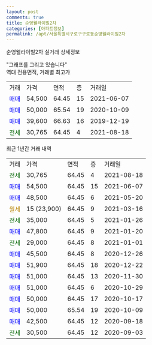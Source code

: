 ```yaml
---
layout: post
comments: true
title: 순영웰라이빌2차
categories: [아파트정보]
permalink: /apt/서울특별시구로구구로동순영웰라이빌2차
---
```


순영웰라이빌2차 실거래 상세정보

<script type="text/javascript">
  google.charts.load('current', {'packages':['line', 'corechart']});
  google.charts.setOnLoadCallback(drawChart);

  function drawChart() {
    var data = new google.visualization.DataTable();
    data.addColumn('date', '거래일');
    data.addColumn('number', "매매");
    data.addColumn('number', "전세");
    data.addColumn('number', "전매");

    data.addRows([[new Date(Date.parse("2021-08-18")), null, 30765, null], [new Date(Date.parse("2021-06-07")), 54500, null, null], [new Date(Date.parse("2021-05-20")), 48500, null, null], [new Date(Date.parse("2021-03-16")), null, null, null], [new Date(Date.parse("2021-01-26")), null, 35000, null], [new Date(Date.parse("2021-01-20")), 47800, null, null], [new Date(Date.parse("2021-01-01")), null, 29000, null], [new Date(Date.parse("2020-12-26")), 45500, null, null], [new Date(Date.parse("2020-12-22")), 51900, null, null], [new Date(Date.parse("2020-11-30")), 51000, null, null], [new Date(Date.parse("2020-10-29")), 51000, null, null], [new Date(Date.parse("2020-10-17")), 50000, null, null], [new Date(Date.parse("2020-10-09")), 50000, null, null], [new Date(Date.parse("2020-09-18")), 42500, null, null], [new Date(Date.parse("2020-09-03")), null, 30500, null]]);

    var options = {
      hAxis: {
        format: 'yyyy/MM/dd'
      },    
      lineWidth: 0,
      pointsVisible: true,    
      title: '최근 1년간 유형별 실거래가 분포',
      legend: { position: 'bottom' }
    };

    var formatter = new google.visualization.NumberFormat({pattern:'###,###'} );
    formatter.format(data, 1);
    formatter.format(data, 2);
    
    setTimeout(function() {
        var chart = new google.visualization.LineChart(document.getElementById('columnchart_material'));
        chart.draw(data, (options));
        document.getElementById('loading').style.display = 'none';
    }, 1000);
  }
</script>


<div id="loading" style="z-index:20; display: block; margin-left: 0px">"그래프를 그리고 있습니다"</div>
<div id="columnchart_material" style="width: 95%; margin-left: 0px; display: block"></div>
<!-- contents start -->
역대 전용면적, 거래별 최고가
<table class="sortable">
    <tr>
      <td>거래</td>
      <td>가격</td>
      <td>면적</td>
      <td>층</td>
      <td>거래일</td>
    </tr>
        <tr>
          <td><a style="color: blue">매매</a></td>
          <td>54,500</td>
          <td>64.45</td>
          <td>15</td>
          <td>2021-06-07</td>
        </tr>            <tr>
          <td><a style="color: blue">매매</a></td>
          <td>50,000</td>
          <td>65.54</td>
          <td>19</td>
          <td>2020-10-09</td>
        </tr>            <tr>
          <td><a style="color: blue">매매</a></td>
          <td>39,600</td>
          <td>66.63</td>
          <td>16</td>
          <td>2019-12-19</td>
        </tr>        
        <tr>
              <td><a style="color: darkgreen">전세</a></td>
              <td>30,765</td>
              <td>64.45</td>
              <td>4</td>
              <td>2021-08-18</td>
            </tr>        
    
</table>

최근 1년간 거래 내역

<table class="sortable">
    <tr>
      <td>거래</td>
      <td>가격</td>
      <td>면적</td>
      <td>층</td>
      <td>거래일</td>
    </tr>
    <tr>
      <td><a style="color: darkgreen">전세</a></td>
      <td>30,765</td>
      <td>64.45</td>
      <td>4</td>
      <td>2021-08-18</td>
    </tr>          <tr>
      <td><a style="color: blue">매매</a></td>
      <td>54,500</td>
      <td>64.45</td>
      <td>15</td>
      <td>2021-06-07</td>
    </tr>          <tr>
      <td><a style="color: blue">매매</a></td>
      <td>48,500</td>
      <td>64.45</td>
      <td>6</td>
      <td>2021-05-20</td>
    </tr>          <tr>
      <td><a style="color: darkgoldenrod">월세</a></td>
      <td>15 (23,900)</td>
      <td>64.45</td>
      <td>9</td>
      <td>2021-03-16</td>
    </tr>          <tr>
      <td><a style="color: darkgreen">전세</a></td>
      <td>35,000</td>
      <td>64.45</td>
      <td>5</td>
      <td>2021-01-26</td>
    </tr>          <tr>
      <td><a style="color: blue">매매</a></td>
      <td>47,800</td>
      <td>64.45</td>
      <td>9</td>
      <td>2021-01-20</td>
    </tr>          <tr>
      <td><a style="color: darkgreen">전세</a></td>
      <td>29,000</td>
      <td>64.45</td>
      <td>8</td>
      <td>2021-01-01</td>
    </tr>          <tr>
      <td><a style="color: blue">매매</a></td>
      <td>45,500</td>
      <td>64.45</td>
      <td>8</td>
      <td>2020-12-26</td>
    </tr>          <tr>
      <td><a style="color: blue">매매</a></td>
      <td>51,900</td>
      <td>64.45</td>
      <td>18</td>
      <td>2020-12-22</td>
    </tr>          <tr>
      <td><a style="color: blue">매매</a></td>
      <td>51,000</td>
      <td>64.45</td>
      <td>13</td>
      <td>2020-11-30</td>
    </tr>          <tr>
      <td><a style="color: blue">매매</a></td>
      <td>51,000</td>
      <td>64.45</td>
      <td>6</td>
      <td>2020-10-29</td>
    </tr>          <tr>
      <td><a style="color: blue">매매</a></td>
      <td>50,000</td>
      <td>64.45</td>
      <td>17</td>
      <td>2020-10-17</td>
    </tr>          <tr>
      <td><a style="color: blue">매매</a></td>
      <td>50,000</td>
      <td>65.54</td>
      <td>19</td>
      <td>2020-10-09</td>
    </tr>          <tr>
      <td><a style="color: blue">매매</a></td>
      <td>42,500</td>
      <td>64.45</td>
      <td>12</td>
      <td>2020-09-18</td>
    </tr>          <tr>
      <td><a style="color: darkgreen">전세</a></td>
      <td>30,500</td>
      <td>64.45</td>
      <td>12</td>
      <td>2020-09-03</td>
    </tr>      </table>
<!-- contents end -->    

